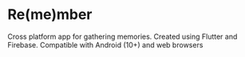 # Re(me)mber

Cross platform app for gathering memories.
Created using Flutter and Firebase.
Compatible with Android (10+) and web browsers
